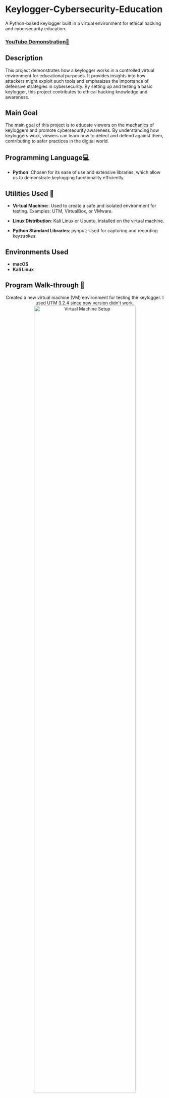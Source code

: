 # Keylogger-Cybersecurity-Education
A Python-based keylogger built in a virtual environment for ethical hacking and cybersecurity education.

 ### [YouTube Demonstration🎥](https://youtu.be/4kLb7yub7fU)

<h2>Description</h2>
This project demonstrates how a keylogger works in a controlled virtual environment for educational purposes. It provides insights into how attackers might exploit such tools and emphasizes the importance of defensive strategies in cybersecurity. By setting up and testing a basic keylogger, this project contributes to ethical hacking knowledge and awareness.

<h2>Main Goal</h2>
The main goal of this project is to educate viewers on the mechanics of keyloggers and promote cybersecurity awareness. By understanding how keyloggers work, viewers can learn how to detect and defend against them, contributing to safer practices in the digital world.

## Programming Language💻
- **Python**: Chosen for its ease of use and extensive libraries, which allow us to demonstrate keylogging functionality efficiently.

## Utilities Used 💼
- **Virtual Machine:**: Used to create a safe and isolated environment for testing. Examples: UTM, VirtualBox, or VMware.
- **Linux Distribution**: Kali Linux or Ubuntu, installed on the virtual machine.

- **Python Standard Libraries**:
pynput: Used for capturing and recording keystrokes.

<h2>Environments Used </h2>

- <b>**macOS**</b>
- <b>**Kali Linux**</b>

<h2>Program Walk-through 🦺</h2>

<p align="center">
Created a new virtual machine (VM) environment for testing the keylogger. I used UTM 3.2.4 since new version didn't work. <br/>
<img src="https://i.imgur.com/xbExKO6.png" height="80%" width="80%" alt="Virtual Machine Setup"/>
<img src="https://i.imgur.com/ccAWTE9.png" height="80%" width="80%" alt="Virtual Machine Setup"/>
<br />
<br />
Upload Python and updated here. <br/>
<img src="https://i.imgur.com/ecdyKST.png" height="80%" width="80%" alt="Keylogger Code"/>
<p align="center">
Created a Python file named `keylogger.py`. <br/>
<img src="https://i.imgur.com/l9fPzeZ.png" height="80%" width="80%" alt="Keylogger Code"/>
<br />
<br />
Write the Python keylogger script using the `pynput` library to capture keyboard events and save them to a file. <br/>
<img src="https://i.imgur.com/Fd3k0MF.png" height="80%" width="80%" alt="Keylogger Script"/>
<br />
Save and Exit: To save the file in nano and exit. <br/>
<br />
Run the Python keylogger script: <br/>
<img src="https://i.imgur.com/UMmXWBU.png" height="80%" width="80%" alt="Install pynput and Run Script"/>
<br />
<br />
Now we are ready to test the keylogger! <br/>
<img src="https://i.imgur.com/qG2ldQc.png" height="80%" width="80%" alt="Testing Keylogger"/>
<br />
<br />
Once you run the keylogger, every keystroke will be logged to `keylog.txt`. Here is an example of captured keystrokes. <br/>
<img src="https://i.imgur.com/Yy1JSY7.png" height="80%" width="80%" alt="Captured Keystrokes"/>
<br />
The file will store every key pressed along with timestamps for further analysis. <br/>
Also, when you press **Esc**, the keylogger stops capturing input. <br/>

# Ethical Keylogger: Hands-On Cybersecurity Awareness

## Project Summary

This project demonstrates the creation of an **ethical keylogger** in Python, designed for educational purposes only. It captures keystrokes within a **secure virtual machine environment** to raise awareness about cyber threats and help learn defensive strategies.

### Summary of Steps:

1. **Step 1:** Set up a **virtual machine** (VM) environment using a **Linux-based OS** like **Kali Linux** or **Ubuntu**.
2. **Step 2:** Install **Python** and necessary libraries like `pynput` to capture keyboard events.
3. **Step 3:** Write the **keylogger script** in Python that listens for keypress events and logs them to a text file.
4. **Step 4:** Run the Python script with the command: `python3 keylogger.py` to start logging keystrokes.
5. **Step 5:** Test the keylogger in the isolated VM environment to capture keystrokes for **educational purposes only**.
6. **Step 6:** Review captured keystrokes stored in the `keylog.txt` file for analysis.

## Disclaimer

This project is strictly for **educational purposes** and **ethical hacking training**.

- The keylogger demonstrated here is designed to run only in a **secure and isolated virtual machine environment**.
  
- **Unauthorized use** of keyloggers on any system without explicit permission is **illegal** and **unethical**.
  
- This project aims to **raise awareness about cyber threats** and teach **defensive strategies** against such attacks.
  
- The creator is not responsible for any **misuse** of the information provided. Always adhere to **local laws** and **ethical guidelines** when engaging with cybersecurity tools or techniques.

</p>

<!--
 ```diff
- text in red
+ text in green
! text in orange
# text in gray
@@ text in purple (and bold)@@
```
--!>
